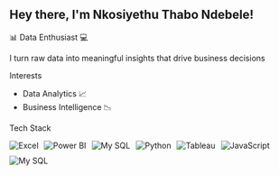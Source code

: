 <h2>Hey there, I'm Nkosiyethu Thabo Ndebele!</h2>

📊 Data Enthusiast 💻

I turn raw data into meaningful insights that drive business decisions



Interests
- Data Analytics 📈
- Business Intelligence 📉


Tech Stack
<div style="display: flex; flex-wrap: wrap; gap: 10px;">
  <img src="https://img.shields.io/badge/Microsoft_Excel-217346?style=for-the-badge&logo=microsoft-excel&logoColor=white" alt="Excel">
  <img src="https://img.shields.io/badge/PowerBI-F2C811?style=for-the-badge&logo=Power%20BI&logoColor=black" alt="Power BI">
  <img src="https://img.shields.io/badge/My_SQL-CC2927?style=for-the-badge&logo=microsoft-sql-server&logoColor=white" alt="My SQL">
  <img src="https://img.shields.io/badge/Python-3776AB?style=for-the-badge&logo=python&logoColor=white" alt="Python">
  <img src="https://img.shields.io/badge/Tableau-E97627?style=for-the-badge&logo=Tableau&logoColor=white" alt="Tableau">
  <img src="https://img.shields.io/badge/JavaScript-F7DF1E?style=for-the-badge&logo=javascript&logoColor=black" alt="JavaScript">
<img src="https://img.shields.io/badge/My_SQL-CC2927?style=for-the-badge&logo=microsoft-sql-server&logoColor=white" alt="My SQL">
  


</div>

